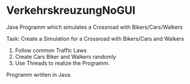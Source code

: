 # VerkehrskreuzungNoGUI
Java Programm which simulates a Crossroad with Bikers/Cars/Walkers

Task: Create a Simulation for a Crossroad with Bikers/Cars and Walkers

1) Follow common Traffic Laws
2) Create Cars Biker and Walkers randomly
3) Use Threads to realize the Programm.

Programm written in Java.
